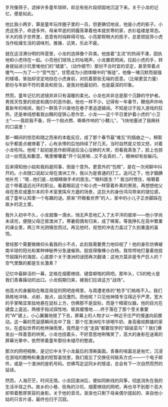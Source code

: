 岁月像筛子，滤掉许多童年琐碎，却总有些片段顽固地沉淀下来。关于小龙的记忆，便是如此。

他比我小两岁，算是童年玩伴圈子里的一员，但更确切地说，他是小虎的影子。小虎这孩子，命途多舛，母亲早逝的阴霾笼罩着他本就贫寒的家，衣衫褴褛是常态。半大的孩子世界里，恶意有时纯粹得可怕。小亮那帮稍大的孩子，总爱把捉弄小虎当作枯燥生活的调味剂，推搡、讥笑，乐此不疲。

就在这泾渭分明的阵营里，小龙的选择像个异类。他放着“主流”的热闹不凑，固执地和小虎待在一起。小亮他们球场上的吆喝声，小龙置若罔闻，拉起小虎的手，转身就钻进沙坑里堆他们的“城堡”。（动作细节）那份不合时宜的坚定，甚至带着点傻气——为了一个“受气包”，甘愿成为小团体眼中的“叛徒”。他像一堵沉默而倔强的矮墙，笨拙却坚定地挡在小虎身前，对抗着那些无端的恶意。（比喻更显力量）那份与年龄不符的善良和担当，是我对他最初的、也是最深的印象。

然而，童年记忆的滤镜并非只有温暖的柔光。小龙也并非总是那个沉静的守护者。男孩天性里的顽皮和偶尔的恶作剧，他也一样不少。记得有一年春节，鞭炮声炸响着新年的喧闹，我们一群孩子兴奋地在巷子里追逐嬉闹。不知是过于投入游戏的狂热，还是单纯想看我出糗的促狭心思作祟，小龙——这个平日里护着小虎的“小卫士”——竟趁我不备，将一个刚点燃、嘶嘶作响的“小鞭儿”，飞快地塞进了我棉袄的口袋里！

那一瞬间的惊恐和随之而来的本能反应，成了那个春节最“难忘”的插曲之一。棉絮似乎都差点被燎着了，心有余悸的后怕持续了好几天。当时自然是又惊又怒，对着小龙吼叫。他呢？起初是恶作剧得逞后没心没肺的大笑，但看我真急了，脸上也掠过一丝慌乱和歉意，嘴里嘟囔着“开个玩笑嘛…又不会真的…”，眼神却有些躲闪。

后来得知他小姑和我妈是同事，倒是个意外。更意外的“包袱”，是在一次闲聊中抖开的。小龙随口说起父母在澳洲工作，我以为是普通的打工。追问之下，他才腼腆地补充：“嗯…他们是…给眼睛做手术的医生。”“眼科医生？” 我当时愣住，咀嚼着这个带着遥远光环的职业。看着眼前这个和小虎一样穿着朴素的男孩，再想想他父母在悉尼或墨尔本的手术室里挥斥方遒的场景，这巨大的身份鸿沟带来的错位感，成了童年认知里一个有趣的谜。原来“开眼看世界”的人，家中的小儿子正赤脚踩在故乡的泥土里。

我升入初中不久，小龙就像一滴水，悄无声息地汇入了太平洋的彼岸——他小学尚未读完，便随父母迁居澳洲了。寒暑假偶有归来，成了稀客。等我挣扎在高中繁重的课业里，两三年光阴倏忽而过。再见他时，视觉的冲击力盖过了久别重逢的喜悦。

曾经那个需要微微仰头看我的小不点，此刻我需要费力地仰视了！他的身形仿佛被南半球的阳光和某种神秘养分急速催熟，挺拔得像棵小白杨。我惊愕地打量着他拔节般蹿升的海拔，心底那个关于澳洲的谜团再次翻涌：这地方莫非是专产巨人的？空气里飘的都是生长激素？

记忆中最鲜活的一幕，定格在烟雾缭绕、键盘噼啪的网吧。那年头，CS的枪火是我们青春躁动的出口。小龙假期归来，被我们拉进这方“战场”。

他高大的身躯陷在略显局促的网吧座椅里，与周遭老练的“枪手”们格格不入。我们熟练地冲锋、点射、报点，战况激烈。而他呢？只见他神情专注得近乎严肃，宽大的手掌略显笨拙地悬在鼠标上方，仿佛那不是鼠标，而是个精密仪器。他的目光在键盘上逡巡，两根手指试探性地、极其缓慢地……终于落在了那个至关重要的“W”键上，小心翼翼地按了下去，屏幕上的人物才以一种近乎庄严的慢速向前挪动。这一幕的荒诞感瞬间击中了我：那个在澳洲吃牛排喝牛奶、身高傲视群雄的家伙，在虚拟世界的枪林弹雨里，竟然是个连“走路”都要现学的“超级菜鸟”？我们爆发出一阵善意的哄笑。小龙也挠着头，不好意思地咧嘴笑了，高大的身影在迷离的屏幕光晕中，依然带着童年那份未褪尽的憨直。

那次的网吧相聚，是记忆中关于小龙最后的清晰画面。青春的喧嚣总是匆忙，沉浸在游戏的酣畅和重逢的短暂喜悦里，我们竟忘了交换任何联系方式——一个电子邮件，或是一个澳洲的座机号码。仿佛笃定这同乡的情谊，总会有下一次自然而然的延续。

然而，人海茫茫，时间无情。小龙回澳洲后，便如同断线的风筝，彻底消失在我的生活半径之外。故乡的小巷、街角的沙坑、烟雾缭绕的网吧，再也寻不到那个高大却带着憨厚笑容的身影。关于他的音讯，渐渐也只剩下母亲偶尔提起的、来自他小姑的只言片语，最终也归于沉寂。
